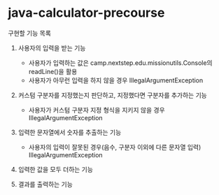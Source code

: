 # java-calculator-precourse

구현할 기능 목록
1. 사용자의 입력을 받는 기능
   - 사용자가 입력하는 값은 camp.nextstep.edu.missionutils.Console의 readLine()을 활용
   - 사용자가 아무런 입력을 하지 않을 경우 IllegalArgumentException

2. 커스텀 구분자를 지정했는지 판단하고, 지정했다면 구분자를 추가하는 기능
   - 사용자가 커스텀 구분자 지정 형식을 지키지 않을 경우 IllegalArgumentException

3. 입력한 문자열에서 숫자를 추출하는 기능
   - 사용자의 입력이 잘못된 경우(음수, 구분자 이외에 다른 문자열 입력) IllegalArgumentException

4. 입력한 값을 모두 더하는 기능

5. 결과를 출력하는 기능